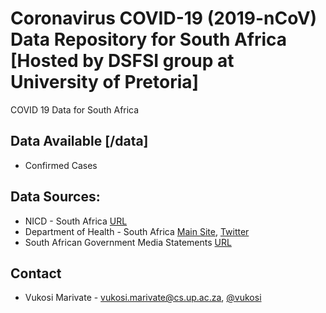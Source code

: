 # Coronavirus COVID-19 (2019-nCoV) Data Repository for South Africa [Hosted by DSFSI group at University of Pretoria]

COVID 19 Data for South Africa

## Data Available [/data]
* Confirmed Cases

## Data Sources:
* NICD - South Africa [URL](http://www.nicd.ac.za/media/alerts/)
* Department of Health - South Africa [Main Site](http://www.health.gov.za/), [Twitter](https://twitter.com/HealthZA/)
* South African Government Media Statements [URL](https://www.gov.za/media-statements)
## Contact
* Vukosi Marivate - vukosi.marivate@cs.up.ac.za, [@vukosi](https://twitter.com/vukosi)
